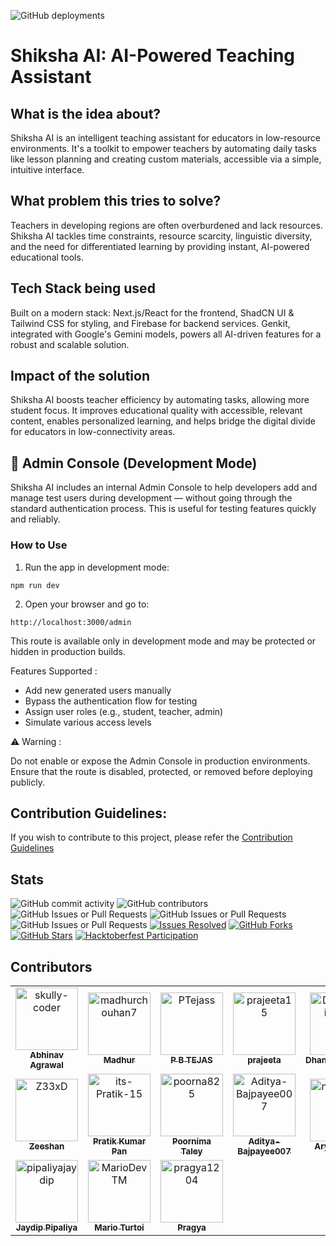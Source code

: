 ![GitHub deployments](https://img.shields.io/github/deployments/skully-coder/shiksha-ai/production?style=for-the-badge&label=deployment)

# Shiksha AI: AI-Powered Teaching Assistant

## What is the idea about?

Shiksha AI is an intelligent teaching assistant for educators in low-resource environments. It's a toolkit to empower teachers by automating daily tasks like lesson planning and creating custom materials, accessible via a simple, intuitive interface.

## What problem this tries to solve?

Teachers in developing regions are often overburdened and lack resources. Shiksha AI tackles time constraints, resource scarcity, linguistic diversity, and the need for differentiated learning by providing instant, AI-powered educational tools.

## Tech Stack being used

Built on a modern stack: Next.js/React for the frontend, ShadCN UI & Tailwind CSS for styling, and Firebase for backend services. Genkit, integrated with Google's Gemini models, powers all AI-driven features for a robust and scalable solution.

## Impact of the solution

Shiksha AI boosts teacher efficiency by automating tasks, allowing more student focus. It improves educational quality with accessible, relevant content, enables personalized learning, and helps bridge the digital divide for educators in low-connectivity areas.

## 🧪 Admin Console (Development Mode)

Shiksha AI includes an internal Admin Console to help developers add and manage test users during development — without going through the standard authentication process. This is useful for testing features quickly and reliably.

### How to Use

1. Run the app in development mode:

```
npm run dev
```

2. Open your browser and go to:
```
http://localhost:3000/admin
```

This route is available only in development mode and may be protected or hidden in production builds.

Features Supported :
- Add new generated users manually
- Bypass the authentication flow for testing
- Assign user roles (e.g., student, teacher, admin)
- Simulate various access levels

⚠️ Warning : 

Do not enable or expose the Admin Console in production environments.
Ensure that the route is disabled, protected, or removed before deploying publicly.

## Contribution Guidelines:
If you wish to contribute to this project, please refer the [Contribution Guidelines](/CONTRIBUTING.md)

## Stats

![GitHub commit activity](https://img.shields.io/github/commit-activity/w/skully-coder/shiksha-ai?style=for-the-badge)
![GitHub contributors](https://img.shields.io/github/contributors/skully-coder/shiksha-ai?style=for-the-badge&cacheSeconds=3600)
![GitHub Issues or Pull Requests](https://img.shields.io/github/issues-pr/skully-coder/shiksha-ai?style=for-the-badge&color=purple)
![GitHub Issues or Pull Requests](https://img.shields.io/github/issues-pr-closed/skully-coder/shiksha-ai?style=for-the-badge&color=green)
![GitHub Issues or Pull Requests](https://img.shields.io/github/issues/skully-coder/shiksha-ai?style=for-the-badge)
[![Issues Resolved](https://img.shields.io/badge/Issues%20Resolved-2-orange?style=for-the-badge)](https://github.com/skully-coder/shiksha-ai/issues?q=is%3Aissue%20state%3Aclosed)
[![GitHub Forks](https://img.shields.io/github/forks/skully-coder/shiksha-ai?style=for-the-badge&color=brightgreen)](https://github.com/skully-coder/shiksha-ai/network/members)
[![GitHub Stars](https://img.shields.io/github/stars/skully-coder/shiksha-ai?style=for-the-badge&color=yellow)](https://github.com/skully-coder/shiksha-ai/stargazers)
[![Hacktoberfest Participation](https://img.shields.io/badge/Hacktoberfest-2025-blueviolet?style=for-the-badge&logo=hacktoberfest)](https://hacktoberfest.com)

## Contributors
<!-- readme: contributors -start -->
<table>
	<tbody>
		<tr>
            <td align="center">
                <a href="https://github.com/skully-coder">
                    <img src="https://avatars.githubusercontent.com/u/55917548?v=4" width="100;" alt="skully-coder"/>
                    <br />
                    <sub><b>Abhinav Agrawal</b></sub>
                </a>
            </td>
            <td align="center">
                <a href="https://github.com/madhurchouhan7">
                    <img src="https://avatars.githubusercontent.com/u/30585596?v=4" width="100;" alt="madhurchouhan7"/>
                    <br />
                    <sub><b>Madhur </b></sub>
                </a>
            </td>
            <td align="center">
                <a href="https://github.com/PTejass">
                    <img src="https://avatars.githubusercontent.com/u/144028081?v=4" width="100;" alt="PTejass"/>
                    <br />
                    <sub><b>P B TEJAS</b></sub>
                </a>
            </td>
            <td align="center">
                <a href="https://github.com/prajeeta15">
                    <img src="https://avatars.githubusercontent.com/u/96904203?v=4" width="100;" alt="prajeeta15"/>
                    <br />
                    <sub><b>prajeeta </b></sub>
                </a>
            </td>
            <td align="center">
                <a href="https://github.com/Dhanwantisatone">
                    <img src="https://avatars.githubusercontent.com/u/191073548?v=4" width="100;" alt="Dhanwantisatone"/>
                    <br />
                    <sub><b>Dhanwantisatone</b></sub>
                </a>
            </td>
            <td align="center">
                <a href="https://github.com/Sidratul02">
                    <img src="https://avatars.githubusercontent.com/u/142794200?v=4" width="100;" alt="Sidratul02"/>
                    <br />
                    <sub><b>Sidratul Muntaha</b></sub>
                </a>
            </td>
		</tr>
		<tr>
            <td align="center">
                <a href="https://github.com/Z33xD">
                    <img src="https://avatars.githubusercontent.com/u/79450902?v=4" width="100;" alt="Z33xD"/>
                    <br />
                    <sub><b>Zeeshan</b></sub>
                </a>
            </td>
            <td align="center">
                <a href="https://github.com/its-Pratik-15">
                    <img src="https://avatars.githubusercontent.com/u/182534401?v=4" width="100;" alt="its-Pratik-15"/>
                    <br />
                    <sub><b>Pratik Kumar Pan</b></sub>
                </a>
            </td>
            <td align="center">
                <a href="https://github.com/poorna825">
                    <img src="https://avatars.githubusercontent.com/u/214160404?v=4" width="100;" alt="poorna825"/>
                    <br />
                    <sub><b>Poornima Taley </b></sub>
                </a>
            </td>
            <td align="center">
                <a href="https://github.com/Aditya-Bajpayee007">
                    <img src="https://avatars.githubusercontent.com/u/145580411?v=4" width="100;" alt="Aditya-Bajpayee007"/>
                    <br />
                    <sub><b>Aditya-Bajpayee007</b></sub>
                </a>
            </td>
            <td align="center">
                <a href="https://github.com/notAryan10">
                    <img src="https://avatars.githubusercontent.com/u/184558940?v=4" width="100;" alt="notAryan10"/>
                    <br />
                    <sub><b>Aryan Verma</b></sub>
                </a>
            </td>
            <td align="center">
                <a href="https://github.com/ImgBotApp">
                    <img src="https://avatars.githubusercontent.com/u/31427850?v=4" width="100;" alt="ImgBotApp"/>
                    <br />
                    <sub><b>Imgbot</b></sub>
                </a>
            </td>
		</tr>
		<tr>
            <td align="center">
                <a href="https://github.com/pipaliyajaydip">
                    <img src="https://avatars.githubusercontent.com/u/67597366?v=4" width="100;" alt="pipaliyajaydip"/>
                    <br />
                    <sub><b>Jaydip Pipaliya</b></sub>
                </a>
            </td>
            <td align="center">
                <a href="https://github.com/MarioDevTM">
                    <img src="https://avatars.githubusercontent.com/u/84230374?v=4" width="100;" alt="MarioDevTM"/>
                    <br />
                    <sub><b>Mario Turtoi</b></sub>
                </a>
            </td>
            <td align="center">
                <a href="https://github.com/pragya1204">
                    <img src="https://avatars.githubusercontent.com/u/135381931?v=4" width="100;" alt="pragya1204"/>
                    <br />
                    <sub><b>Pragya</b></sub>
                </a>
            </td>
		</tr>
	<tbody>
</table>
<!-- readme: contributors -end -->
